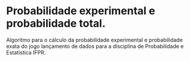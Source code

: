 # Probabilidade experimental e probabilidade total.
Algoritmo para o cálculo da probabilidade experimental e probabilidade exata do jogo lançamento de dados para a disciplina de Probabilidade e Estatística IFPR.
